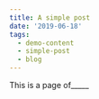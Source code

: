 ```yaml
---
title: A simple post
date: '2019-06-18'
tags:
  - demo-content
  - simple-post
  - blog
---
```

This is a page of_____


